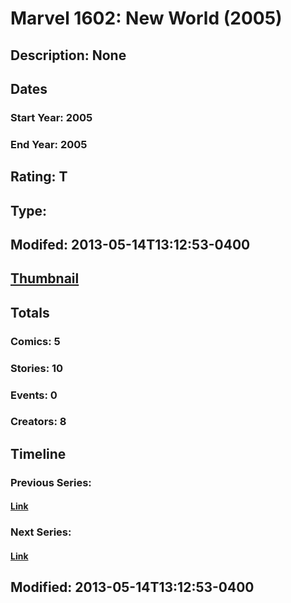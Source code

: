 # Marvel 1602: New World (2005)
## Description: None
## Dates
### Start Year: 2005
### End Year: 2005
## Rating: T
## Type: 
## Modifed: 2013-05-14T13:12:53-0400
## [Thumbnail](http://i.annihil.us/u/prod/marvel/i/mg/d/03/51926f841095d.jpg)
## Totals
### Comics: 5
### Stories: 10
### Events: 0
### Creators: 8
## Timeline
### Previous Series: 
#### [Link]()
### Next Series: 
#### [Link]()
## Modified: 2013-05-14T13:12:53-0400